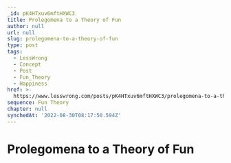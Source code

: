 ```yaml
---
_id: pK4HTxuv6mftHXWC3
title: Prolegomena to a Theory of Fun
author: null
url: null
slug: prolegomena-to-a-theory-of-fun
type: post
tags:
  - LessWrong
  - Concept
  - Post
  - Fun_Theory
  - Happiness
href: >-
  https://www.lesswrong.com/posts/pK4HTxuv6mftHXWC3/prolegomena-to-a-theory-of-fun
sequence: Fun Theory
chapter: null
synchedAt: '2022-08-30T08:17:50.594Z'
---
```

# Prolegomena to a Theory of Fun

